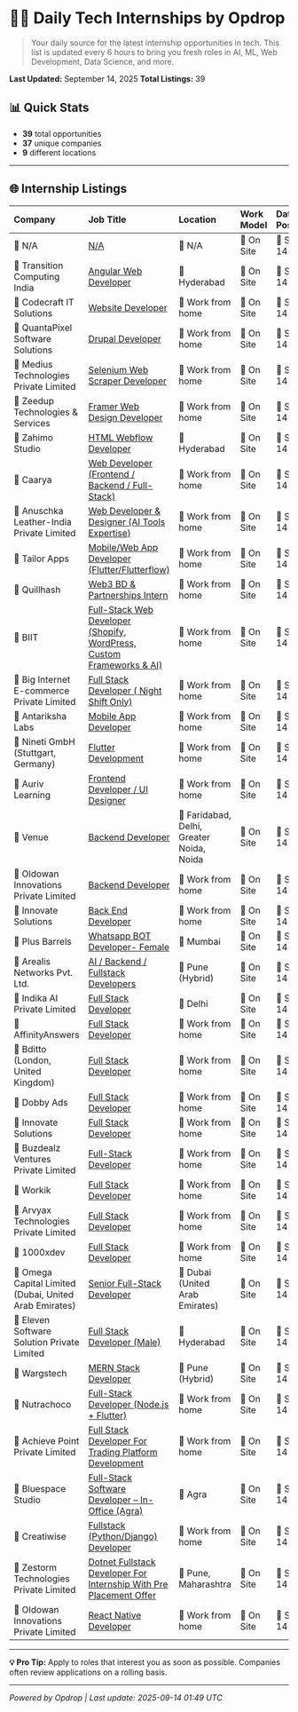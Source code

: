 # 🧑‍💻 Daily Tech Internships by Opdrop

> Your daily source for the latest internship opportunities in tech.
> This list is updated every 6 hours to bring you fresh roles in AI, ML, Web Development, Data Science, and more.

**Last Updated:** September 14, 2025
**Total Listings:** 39

## 📊 Quick Stats

- **39** total opportunities
- **37** unique companies
- **9** different locations

---

## 🌐 Internship Listings

| Company | Job Title | Location | Work Model | Date Posted |
|:---|:---|:---|:---|:---|
| 🏢 N/A | [N/A](N/A) | 📍 N/A | 💼 On Site | 📅 Sep 14 |
| 🏢 Transition Computing India | [Angular Web Developer](https://internshala.com/internship/detail/angular-web-developer-internship-in-hyderabad-at-transition-computing-india1756191364) | 📍 Hyderabad | 💼 On Site | 📅 Sep 14 |
| 🏢 Codecraft IT Solutions | [Website Developer](https://internshala.com/internship/detail/work-from-home-website-developer-internship-at-codecraft-it-solutions1756099923) | 📍 Work from home | 💼 On Site | 📅 Sep 14 |
| 🏢 QuantaPixel Software Solutions | [Drupal Developer](https://internshala.com/internship/detail/work-from-home-drupal-developer-internship-at-quantapixel-software-solutions1754304174) | 📍 Work from home | 💼 On Site | 📅 Sep 14 |
| 🏢 Medius Technologies Private Limited | [Selenium Web Scraper Developer](https://internshala.com/internship/detail/work-from-home-selenium-web-scraper-developer-internship-at-medius-technologies-private-limited1757392529) | 📍 Work from home | 💼 On Site | 📅 Sep 14 |
| 🏢 Zeedup Technologies & Services | [Framer Web Design Developer](https://internshala.com/internship/detail/work-from-home-framer-web-design-developer-internship-at-zeedup-technologies-services1757327494) | 📍 Work from home | 💼 On Site | 📅 Sep 14 |
| 🏢 Zahimo Studio | [HTML Webflow Developer](https://internshala.com/internship/detail/html-webflow-developer-internship-in-hyderabad-at-zahimo-studio1757402116) | 📍 Hyderabad | 💼 On Site | 📅 Sep 14 |
| 🏢 Caarya | [Web Developer (Frontend / Backend / Full-Stack)](https://internshala.com/internship/detail/work-from-home-part-time-web-developer-frontend-backend-full-stack-internship-at-caarya1757674436) | 📍 Work from home | 💼 On Site | 📅 Sep 14 |
| 🏢 Anuschka Leather-India Private Limited | [Web Developer & Designer (AI Tools Expertise)](https://internshala.com/internship/detail/work-from-home-web-developer-designer-ai-tools-expertise-internship-at-anuschka-leather-india-private-limited1755870019) | 📍 Work from home | 💼 On Site | 📅 Sep 14 |
| 🏢 Tailor Apps | [Mobile/Web App Developer (Flutter/Flutterflow)](https://internshala.com/internship/detail/work-from-home-part-time-mobile-web-app-developer-flutter-flutterflow-internship-at-tailor-apps1755756110) | 📍 Work from home | 💼 On Site | 📅 Sep 14 |
| 🏢 Quillhash | [Web3 BD & Partnerships Intern](https://internshala.com/internship/detail/work-from-home-web3-bd-partnerships-intern-internship-at-quillhash1755667210) | 📍 Work from home | 💼 On Site | 📅 Sep 14 |
| 🏢 BIIT | [Full-Stack Web Developer (Shopify, WordPress, Custom Frameworks & AI)](https://internshala.com/internship/detail/work-from-home-full-stack-web-developer-shopify-wordpress-custom-frameworks-ai-internship-at-biit1755674226) | 📍 Work from home | 💼 On Site | 📅 Sep 14 |
| 🏢 Big Internet E-commerce Private Limited | [Full Stack Developer ( Night Shift Only)](https://internshala.com/internship/detail/work-from-home-full-stack-developer--night-shift-only-internship-at-big-internet-e-commerce-private-limited1756529918) | 📍 Work from home | 💼 On Site | 📅 Sep 14 |
| 🏢 Antariksha Labs | [Mobile App Developer](https://internshala.com/internship/detail/work-from-home-part-time-mobile-app-developer-internship-at-antariksha-labs1755330972) | 📍 Work from home | 💼 On Site | 📅 Sep 14 |
| 🏢 Nineti GmbH (Stuttgart, Germany) | [Flutter Development](https://internshala.com/internship/detail/work-from-home-flutter-development-internship-at-nineti-gmbh1756275975) | 📍 Work from home | 💼 On Site | 📅 Sep 14 |
| 🏢 Auriv Learning | [Frontend Developer / UI Designer](https://internshala.com/internship/detail/work-from-home-frontend-developer-ui-designer-internship-at-auriv-learning1755870279) | 📍 Work from home | 💼 On Site | 📅 Sep 14 |
| 🏢 Venue | [Backend Developer](https://internshala.com/internship/detail/backend-developer-internship-in-multiple-locations-at-venue1756723192) | 📍 Faridabad, Delhi, Greater Noida, Noida | 💼 On Site | 📅 Sep 14 |
| 🏢 Oldowan Innovations Private Limited | [Backend Developer](https://internshala.com/internship/detail/work-from-home-backend-developer-internship-at-oldowan-innovations-private-limited1756718177) | 📍 Work from home | 💼 On Site | 📅 Sep 14 |
| 🏢 Innovate Solutions | [Back End Developer](https://internshala.com/internship/detail/work-from-home-back-end-developer-internship-at-innovate-solutions1755713246) | 📍 Work from home | 💼 On Site | 📅 Sep 14 |
| 🏢 Plus Barrels | [Whatsapp BOT Developer- Female](https://internshala.com/internship/detail/software-development-internship-in-mumbai-at-plus-barrels1755770515) | 📍 Mumbai | 💼 On Site | 📅 Sep 14 |
| 🏢 Arealis Networks Pvt. Ltd. | [AI / Backend / Fullstack Developers](https://internshala.com/internship/detail/ai-backend-fullstack-developers-internship-in-pune-at-arealis-networks-pvt-ltd1755860611) | 📍 Pune                                                                (Hybrid) | 💼 On Site | 📅 Sep 14 |
| 🏢 Indika AI Private Limited | [Full Stack Developer](https://internshala.com/internship/detail/full-stack-developer-internship-in-delhi-at-indika-ai-private-limited1756723774) | 📍 Delhi | 💼 On Site | 📅 Sep 14 |
| 🏢 AffinityAnswers | [Full Stack Developer](https://internshala.com/internship/detail/work-from-home-full-stack-developer-internship-at-affinityanswers1756099724) | 📍 Work from home | 💼 On Site | 📅 Sep 14 |
| 🏢 Bditto (London, United Kingdom) | [Full Stack Developer](https://internshala.com/internship/detail/work-from-home-full-stack-developer-internship-at-bditto1755860990) | 📍 Work from home | 💼 On Site | 📅 Sep 14 |
| 🏢 Dobby Ads | [Full Stack Developer](https://internshala.com/internship/detail/work-from-home-full-stack-developer-internship-at-dobby-ads1755783419) | 📍 Work from home | 💼 On Site | 📅 Sep 14 |
| 🏢 Innovate Solutions | [Full Stack Developer](https://internshala.com/internship/detail/work-from-home-full-stack-developer-internship-at-innovate-solutions1755712569) | 📍 Work from home | 💼 On Site | 📅 Sep 14 |
| 🏢 Buzdealz Ventures Private Limited | [Full-Stack Developer](https://internshala.com/internship/detail/work-from-home-full-stack-developer-internship-at-buzdealz-ventures-private-limited1755247579) | 📍 Work from home | 💼 On Site | 📅 Sep 14 |
| 🏢 Workik | [Full Stack Developer](https://internshala.com/internship/detail/work-from-home-full-stack-developer-internship-at-workik1753850865) | 📍 Work from home | 💼 On Site | 📅 Sep 14 |
| 🏢 Arvyax Technologies Private Limited | [Full Stack Developer](https://internshala.com/internship/detail/work-from-home-full-stack-developer-internship-at-arvyax-technologies-private-limited1753714995) | 📍 Work from home | 💼 On Site | 📅 Sep 14 |
| 🏢 1000xdev | [Full Stack Developer](https://internshala.com/internship/detail/work-from-home-full-stack-developer-internship-at-1000xdev1753428577) | 📍 Work from home | 💼 On Site | 📅 Sep 14 |
| 🏢 Omega Capital Limited (Dubai, United Arab Emirates) | [Senior Full-Stack Developer](https://internshala.com/internship/detail/senior-full-stack-developer-internship-in-dubai-at-omega-capital-limited1757047518) | 📍 Dubai (United Arab Emirates) | 💼 On Site | 📅 Sep 14 |
| 🏢 Eleven Software Solution Private Limited | [Full Stack Developer (Male)](https://internshala.com/internship/detail/full-stack-developer-male-internship-in-hyderabad-at-eleven-software-solution-private-limited1756976633) | 📍 Hyderabad | 💼 On Site | 📅 Sep 14 |
| 🏢 Wargstech | [MERN Stack Developer](https://internshala.com/internship/detail/mern-stack-developer-internship-in-pune-at-wargstech1755676423) | 📍 Pune                                                                (Hybrid) | 💼 On Site | 📅 Sep 14 |
| 🏢 Nutrachoco | [Full-Stack Developer (Node.js + Flutter)](https://internshala.com/internship/detail/work-from-home-full-stack-developer-nodejs-flutter-internship-at-nutrachoco1757307453) | 📍 Work from home | 💼 On Site | 📅 Sep 14 |
| 🏢 Achieve Point Private Limited | [Full Stack Developer For Trading Platform Development](https://internshala.com/internship/detail/work-from-home-full-stack-developer-for-trading-platform-development-internship-at-achieve-point-private-limited1757137726) | 📍 Work from home | 💼 On Site | 📅 Sep 14 |
| 🏢 Bluespace Studio | [Full-Stack Software Developer  – In-Office (Agra)](https://internshala.com/internship/detail/full-stack-software-developer--in-office-agra-internship-in-agra-at-bluespace-studio1753958863) | 📍 Agra | 💼 On Site | 📅 Sep 14 |
| 🏢 Creatiwise | [Fullstack (Python/Django) Developer](https://internshala.com/internship/detail/work-from-home-fullstack-python-django-developer-internship-at-creatiwise1756366639) | 📍 Work from home | 💼 On Site | 📅 Sep 14 |
| 🏢 Zestorm Technologies Private Limited | [Dotnet Fullstack Developer For Internship With Pre Placement Offer](https://internshala.com/internship/detail/dotnet-fullstack-developer-for-internship-with-pre-placement-offer-internship-in-multiple-locations-at-zestorm-technologies-private-limited1756988979) | 📍 Pune, Maharashtra | 💼 On Site | 📅 Sep 14 |
| 🏢 Oldowan Innovations Private Limited | [React Native Developer](https://internshala.com/internship/detail/work-from-home-react-native-developer-internship-at-oldowan-innovations-private-limited1756715186) | 📍 Work from home | 💼 On Site | 📅 Sep 14 |

---

**💡 Pro Tip:** Apply to roles that interest you as soon as possible. Companies often review applications on a rolling basis.

---
*Powered by Opdrop | Last update: 2025-09-14 01:49 UTC*